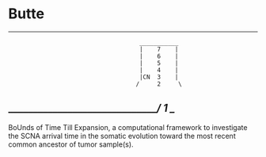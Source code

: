 # Butte

___
                                         ___________
                                         |    7    |
                                         |    6    |
                                         |    5    |
                                         |    4    |
                                         |CN  3    |
                                        /     2     \ 
_______________________________________/      1      \__________
---

BoUnds of Time Till Expansion, a computational framework to investigate the SCNA arrival time in the somatic evolution toward the most recent common ancestor of tumor sample(s).
